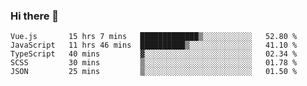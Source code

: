 ### Hi there 👋

<!--
**xin-code/Xin-code** is a ✨ _special_ ✨ repository because its `README.md` (this file) appears on your GitHub profile.

Here are some ideas to get you started:
<!--START_SECTION:waka-->
```text
Vue.js       15 hrs 7 mins   █████████████▒░░░░░░░░░░░   52.80 % 
JavaScript   11 hrs 46 mins  ██████████▒░░░░░░░░░░░░░░   41.10 % 
TypeScript   40 mins         ▓░░░░░░░░░░░░░░░░░░░░░░░░   02.34 % 
SCSS         30 mins         ▒░░░░░░░░░░░░░░░░░░░░░░░░   01.78 % 
JSON         25 mins         ▒░░░░░░░░░░░░░░░░░░░░░░░░   01.50 % 
```
<!--END_SECTION:waka-->
